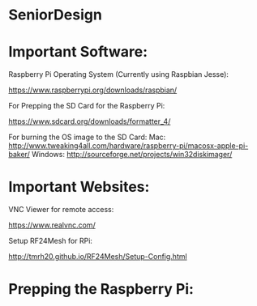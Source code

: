 # SeniorDesign


# Important Software:

Raspberry Pi Operating System (Currently using Raspbian Jesse):

https://www.raspberrypi.org/downloads/raspbian/

For Prepping the SD Card for the Raspberry Pi:

https://www.sdcard.org/downloads/formatter_4/

For burning the OS image to the SD Card:
Mac:
http://www.tweaking4all.com/hardware/raspberry-pi/macosx-apple-pi-baker/
Windows:
http://sourceforge.net/projects/win32diskimager/


# Important Websites:


VNC Viewer for remote access:

https://www.realvnc.com/

Setup RF24Mesh for RPi:

http://tmrh20.github.io/RF24Mesh/Setup-Config.html

# Prepping the Raspberry Pi:

